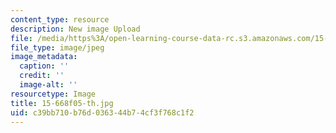 ```yaml
---
content_type: resource
description: New image Upload
file: /media/https%3A/open-learning-course-data-rc.s3.amazonaws.com/15-668-people-and-organizations-fall-2010/c39bb710b76d036344b74cf3f768c1f2_15-668f05-th.jpg
file_type: image/jpeg
image_metadata:
  caption: ''
  credit: ''
  image-alt: ''
resourcetype: Image
title: 15-668f05-th.jpg
uid: c39bb710-b76d-0363-44b7-4cf3f768c1f2
---
```

